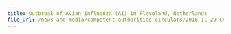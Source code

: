 ```yaml
---
title: Outbreak of Avian Influenza (AI) in Flevoland, Netherlands
file_url: /news-and-media/competent-authorities-circulars/2016-11-29-CA.pdf
---
```


